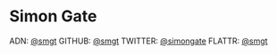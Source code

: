 # Simon Gate

ADN: [@smgt](https://alpha.app.net/smgt)
GITHUB: [@smgt](https://github.com/smgt)
TWITTER: [@simongate](http://twitter.com/smgt)
FLATTR: [@smgt](http://flattr.com/profile/smgt)
